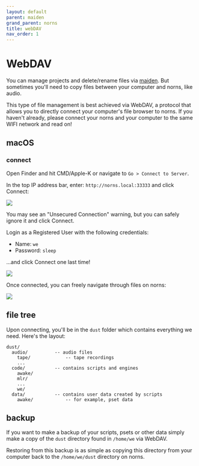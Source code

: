 ```yaml
---
layout: default
parent: maiden
grand_parent: norns
title: webDAV
nav_order: 1
---
```


# WebDAV

You can manage projects and delete/rename files via [maiden](../maiden). But sometimes you'll need to copy files between your computer and norns, like audio.

This type of file management is best achieved via WebDAV, a protocol that allows you to directly connect your computer's file browser to norns. If you haven't already, please connect your norns and your computer to the same WIFI network and read on!

## macOS

### connect

Open Finder and hit CMD/Apple-K or navigate to `Go > Connect to Server`.

In the top IP address bar, enter: `http://norns.local:33333` and click Connect:

![](../image/webdav-mac-connect.png)

You may see an "Unsecured Connection" warning, but you can safely ignore it and click Connect.

Login as a Registered User with the following credentials:

- Name: `we`
- Password: `sleep`

...and click Connect one last time!

![](../image/webdav-mac-login.png)

Once connected, you can freely navigate through files on norns:

![](../image/webdav-mac-tree.png)

## file tree

Upon connecting, you'll be in the `dust` folder which contains everything we need. Here's the layout:

```
dust/
  audio/          -- audio files
    tape/             -- tape recordings
    ...
  code/           -- contains scripts and engines
    awake/
    mlr/
    ...
    we/
  data/           -- contains user data created by scripts
    awake/            -- for example, pset data
```

## backup

If you want to make a backup of your scripts, psets or other data simply make a copy of the `dust` directory found in `/home/we` via WebDAV.

Restoring from this backup is as simple as copying this directory from your computer back to the `/home/we/dust` directory on norns.